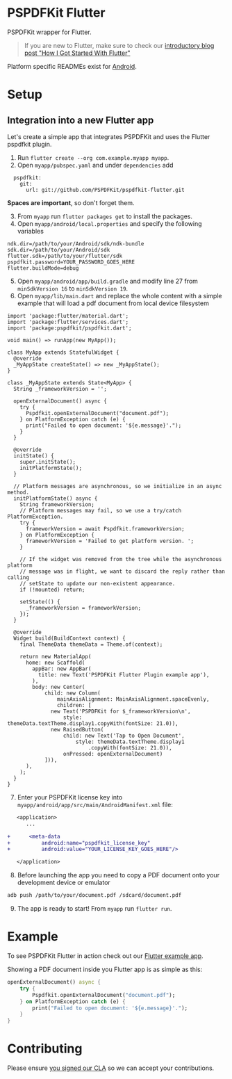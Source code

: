 # PSPDFKit Flutter

PSPDFKit wrapper for Flutter.

> If you are new to Flutter, make sure to check our [introductory blog post "How I Got Started With Flutter"](https://pspdfkit.com/blog/2018/starting-with-flutter/)

Platform specific READMEs exist for [Android](android/).

# Setup

## Integration into a new Flutter app

Let's create a simple app that integrates PSPDFKit and uses the Flutter pspdfkit plugin.

1. Run `flutter create --org com.example.myapp myapp`.
2. Open `myapp/pubspec.yaml` and under `dependencies` add 
```
  pspdfkit:
    git:
      url: git://github.com/PSPDFKit/pspdfkit-flutter.git
```
<strong>Spaces are important</strong>, so don't forget them.

3. From `myapp` run `flutter packages get` to install the packages.
4. Open `myapp/android/local.properties` and specify the following variables

```
ndk.dir=/path/to/your/Android/sdk/ndk-bundle
sdk.dir=/path/to/your/Android/sdk
flutter.sdk=/path/to/your/flutter/sdk
pspdfkit.password=YOUR_PASSWORD_GOES_HERE
flutter.buildMode=debug
```

5. Open `myapp/android/app/build.gradle` and modify line 27 from `minSdkVersion 16` to `minSdkVersion 19`.
6. Open `myapp/lib/main.dart` and replace the whole content with a simple example that will load a pdf document from local device filesystem

```
import 'package:flutter/material.dart';
import 'package:flutter/services.dart';
import 'package:pspdfkit/pspdfkit.dart';

void main() => runApp(new MyApp());

class MyApp extends StatefulWidget {
  @override
  _MyAppState createState() => new _MyAppState();
}

class _MyAppState extends State<MyApp> {
  String _frameworkVersion = '';

  openExternalDocument() async {
    try {
      Pspdfkit.openExternalDocument("document.pdf");
    } on PlatformException catch (e) {
      print("Failed to open document: '${e.message}'.");
    }
  }

  @override
  initState() {
    super.initState();
    initPlatformState();
  }

  // Platform messages are asynchronous, so we initialize in an async method.
  initPlatformState() async {
    String frameworkVersion;
    // Platform messages may fail, so we use a try/catch PlatformException.
    try {
      frameworkVersion = await Pspdfkit.frameworkVersion;
    } on PlatformException {
      frameworkVersion = 'Failed to get platform version. ';
    }

    // If the widget was removed from the tree while the asynchronous platform
    // message was in flight, we want to discard the reply rather than calling
    // setState to update our non-existent appearance.
    if (!mounted) return;

    setState(() {
      _frameworkVersion = frameworkVersion;
    });
  }

  @override
  Widget build(BuildContext context) {
    final ThemeData themeData = Theme.of(context);

    return new MaterialApp(
      home: new Scaffold(
        appBar: new AppBar(
          title: new Text('PSPDFKit Flutter Plugin example app'),
        ),
        body: new Center(
            child: new Column(
                mainAxisAlignment: MainAxisAlignment.spaceEvenly,
                children: [
              new Text('PSPDFKit for $_frameworkVersion\n',
                  style: themeData.textTheme.display1.copyWith(fontSize: 21.0)),
              new RaisedButton(
                  child: new Text('Tap to Open Document',
                      style: themeData.textTheme.display1
                          .copyWith(fontSize: 21.0)),
                  onPressed: openExternalDocument)
            ])),
      ),
    );
  }
}

```

7. Enter your PSPDFKit license key into `myapp/android/app/src/main/AndroidManifest.xml` file: 

  ```diff
     <application>
        ...

  +      <meta-data
  +          android:name="pspdfkit_license_key"
  +          android:value="YOUR_LICENSE_KEY_GOES_HERE"/>

     </application> 
  ```

8. Before launching the app you need to copy a PDF document onto your development device or emulator
```bash
adb push /path/to/your/document.pdf /sdcard/document.pdf
```

9. The app is ready to start! From `myapp` run `flutter run`.


# Example

To see PSPDFKit Flutter in action check out our [Flutter example app](example/).

Showing a PDF document inside you Flutter app is as simple as this:

```MyApp.dart 
openExternalDocument() async {
    try {
        Pspdfkit.openExternalDocument("document.pdf");
    } on PlatformException catch (e) {
        print("Failed to open document: '${e.message}'.");
    }
}
```

# Contributing

Please ensure [you signed our CLA](https://pspdfkit.com/guides/web/current/miscellaneous/contributing/) so we can accept your contributions.
